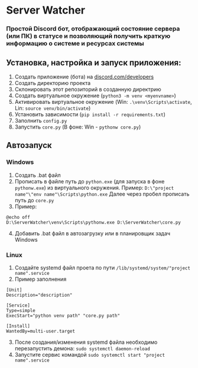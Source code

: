# Server Watcher

### Простой Discord бот, отображающий состояние сервера (или ПК) в статусе и позволяющий получить краткую информацию о системе и ресурсах системы

## Установка, настройка и запуск приложения:
1) Создать приложение (бота) на [discord.com/developers](https://discord.com/developers/applications/)
2) Создать директорию проекта
3) Склонировать этот репозиторий в созданную директрию
4) Создать виртуальное окружение (`python3 -m venv <myenvname>`)
5) Активировать виртуальное окружение (Win: `.\venv\Scripts\activate`, Lin: `source venv/bin/activate`)
6) Установить зависимости (`pip install -r requirements.txt`)
7) Заполнить `config.py`
8) Запустить `core.py` (В фоне: Win - `pythonw core.py`)

## Автозапуск
### Windows
1) Создать .bat файл
2) Прописать в файле путь до `python.exe` (для запуска в фоне `pythonw.exe`) из виртуального окружения. Пример: `D:\"project name"\"env name"\Scripts\python.exe` Далее через пробел прописать путь до `core.py`
3) Пример: 
```
@echo off
D:\ServerWatcher\venv\Scripts\pythonw.exe D:\ServerWatcher\core.py
```
4) Добавить .bat файл в автозагрузку или в планировщик задач Windows

### Linux
1) Создайте systemd файл проета по пути `/lib/systemd/system/"project name".service`
2) Пример заполнения 
``` 
[Unit]
Description="description"

[Service]
Type=simple
ExecStart="python venv path" "core.py path"

[Install]
WantedBy=multi-user.target
```
3) После создания/изменения systemd файла необходимо перезапустить демона: `sudo systemctl daemon-reload`
4) Запустите сервис командой `sudo systemctl start "project name".service`